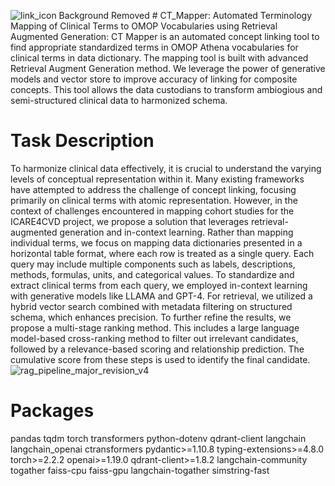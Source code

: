 ![link_icon Background Removed](https://github.com/user-attachments/assets/45a29e7d-58d3-4532-a5ef-b90daa624bc7) # CT\_Mapper: Automated Terminology Mapping of Clinical Terms to OMOP Vocabularies using Retrieval Augmented Generation: 
CT Mapper is an automated concept linking tool to find appropriate standardized terms in OMOP Athena vocabularies for clinical terms in data dictionary. The mapping tool is built with advanced Retrieval Augment Generation method. We leverage the power of generative models and vector store to improve accuracy of linking for composite concepts. This tool allows the data custodians to transform ambiogious and semi-structured clinical data to harmonized schema.

# Task Description
To harmonize clinical data effectively, it is crucial to understand the varying levels of conceptual representation within it. Many existing frameworks have attempted to address the challenge of concept linking, focusing primarily on clinical terms with atomic representation. However, in the context of challenges encountered in mapping cohort studies for the ICARE4CVD project, we propose a solution that leverages retrieval-augmented generation and in-context learning. Rather than mapping individual terms, we focus on mapping data dictionaries presented in a horizontal table format, where each row is treated as a single query. Each query may include multiple components such as labels, descriptions, methods, formulas, units, and categorical values. To standardize and extract clinical terms from each query, we employed in-context learning with generative models like LLAMA and GPT-4. For retrieval, we utilized a hybrid vector search combined with metadata filtering on structured schema, which enhances precision. To further refine the results, we propose a multi-stage ranking method. This includes a large language model-based cross-ranking method to filter out irrelevant candidates, followed by a relevance-based scoring and relationship prediction. The cumulative score from these steps is used to identify the final candidate.
![rag_pipeline_major_revision_v4](https://github.com/user-attachments/assets/80f66675-cf69-4d9c-8781-e97d9aea4bd5)

# Packages
pandas
tqdm
torch
transformers
python-dotenv
qdrant-client
langchain
langchain_openai
ctransformers
pydantic>=1.10.8
typing-extensions>=4.8.0
torch>=2.2.2
openai>=1.19.0
qdrant-client>=1.8.2
langchain-community
togather
faiss-cpu
faiss-gpu
langchain-togather
simstring-fast
